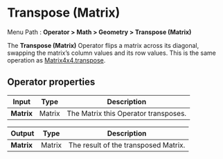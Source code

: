 # Transpose (Matrix)

Menu Path : **Operator > Math > Geometry > Transpose (Matrix)**

The **Transpose (Matrix)** Operator flips a matrix across its diagonal, swapping the matrix’s column values and its row values. This is the same operation as [Matrix4x4.transpose](https://docs.unity3d.com/ScriptReference/Matrix4x4-transpose.html).

## Operator properties

| **Input**  | **Type** | **Description**                      |
| ---------- | -------- | ------------------------------------ |
| **Matrix** | Matrix   | The Matrix this Operator transposes. |

| **Output** | **Type** | **Description**                      |
| ---------- | -------- | ------------------------------------ |
| **Matrix** | Matrix   | The result of the transposed Matrix. |

